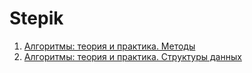 # Stepik

1. [Алгоритмы: теория и практика. Методы](https://stepik.org/course/217)
1. [Алгоритмы: теория и практика. Структуры данных](https://stepik.org/course/1547)
